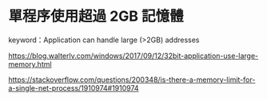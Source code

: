 # 單程序使用超過 2GB 記憶體

keyword：Application can handle large (>2GB) addresses

https://blog.walterlv.com/windows/2017/09/12/32bit-application-use-large-memory.html

https://stackoverflow.com/questions/200348/is-there-a-memory-limit-for-a-single-net-process/1910974#1910974
